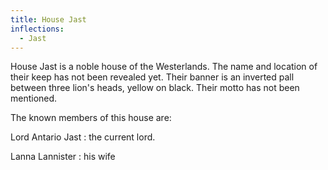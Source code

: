 ```yaml
---
title: House Jast
inflections:
  - Jast
---
```


House Jast is a noble house of the Westerlands. The name and location of their keep has not been revealed yet. Their banner is an inverted pall between three lion's heads, yellow on black. Their motto has not been mentioned.

The known members of this house are:

Lord Antario Jast : the current lord.

Lanna Lannister : his wife


